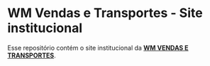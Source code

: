 # WM Vendas e Transportes - Site institucional

Esse repositório contém o site institucional da [**WM VENDAS E TRANSPORTES**](https://www.wmvendas.com.br/).